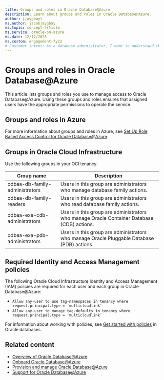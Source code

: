 ```yaml
---
title: Groups and roles in Oracle Database@Azure
description: Learn about groups and roles in Oracle Database@Azure.
author: jjaygbay1
ms.author: jacobjaygbay
ms.topic: concept-article
ms.service: oracle-on-azure
ms.date: 12/12/2023
ms.custom: engagement-fy23
# Customer intent: As a database administrator, I want to understand the groups and roles in Oracle Database@Azure so that I can manage user access and permissions effectively in my cloud environment.
---
```


# Groups and roles in Oracle Database@Azure

This article lists groups and roles you use to manage access to Oracle Database@Azure. Using these groups and roles ensures that assigned users have the appropriate permissions to operate the service.

## Groups and roles in Azure

For more information about groups and roles in Azure, see [Set Up Role Based Access Control for Oracle Database@Azure](https://docs.oracle.com/en-us/iaas/Content/database-at-azure/oaaonboard-task-7.htm).

## Groups in Oracle Cloud Infrastructure

Use the following groups in your OCI tenancy:

|Group name|Description|
|----------|-----------|
|odbaa-db-family-administrators | Users in this group are administrators who manage database family actions. |
|odbaa-db-family-readers |Users in this group are administrators who read database family actions. |
|odbaa-exa-cdb-administrators |Users in this group are administrators who manage Oracle Container Database (CDB) actions. |
|odbaa-exa-pdb-administrators | Users in this group are administrators who manage Oracle Pluggable Database (PDB) actions.|

## Required Identity and Access Management policies

The following Oracle Cloud Infrastructure Identity and Access Management (IAM) policies are required for each user and each group in Oracle Database@Azure:

- `Allow any-user to use tag-namespaces in tenancy where request.principal.type = ‘multicloudlink’`
- `Allow any-user to manage tag-defaults in tenancy where request.principal.type = ‘multicloudlink’`

For information about working with policies, see [Get started with policies](https://docs.oracle.com/iaas/Content/Identity/policiesgs/get-started-with-policies.htm) in Oracle databases.

## Related content

- [Overview of Oracle Database@Azure](database-overview.md)
- [Onboard Oracle Database@Azure](onboard-oracle-database.md)
- [Provision and manage Oracle Database@Azure](provision-oracle-database.md)
- [Support for Oracle Database@Azure](oracle-database-support.md)
